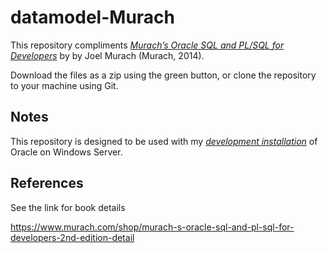 # datamodel-Murach

This repository compliments [*Murach’s Oracle SQL and PL/SQL for Developers*](https://www.murach.com/shop/murach-s-oracle-sql-and-pl-sql-for-developers-2nd-edition-detail) by by Joel Murach (Murach, 2014).

Download the files as a zip using the green button, or clone the repository to your machine using Git.

## Notes

This repository is designed to be used with my [*development installation*](https://github.com/rlang970417/orasetup-windows) of Oracle on Windows Server.

## References

See the link for book details

https://www.murach.com/shop/murach-s-oracle-sql-and-pl-sql-for-developers-2nd-edition-detail